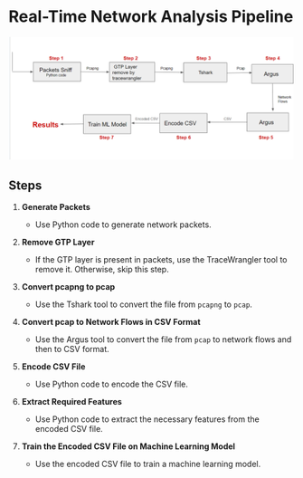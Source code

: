 # Real-Time Network Analysis Pipeline
![image](https://github.com/senriya852/Real-Time-Network-Analysis-Pipeline/blob/main/image/pipeline_architecture.png)

## Steps

1. **Generate Packets**
   - Use Python code to generate network packets.

2. **Remove GTP Layer**
   - If the GTP layer is present in packets, use the TraceWrangler tool to remove it. Otherwise, skip this step.

3. **Convert pcapng to pcap**
   - Use the Tshark tool to convert the file from `pcapng` to `pcap`.

4. **Convert pcap to Network Flows in CSV Format**
   - Use the Argus tool to convert the file from `pcap` to network flows and then to CSV format.

5. **Encode CSV File**
   - Use Python code to encode the CSV file.

6. **Extract Required Features**
   - Use Python code to extract the necessary features from the encoded CSV file.

7. **Train the Encoded CSV File on Machine Learning Model**
   - Use the encoded CSV file to train a machine learning model.



